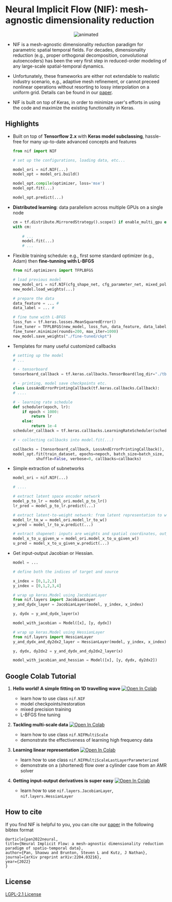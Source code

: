 # Neural Implicit Flow (NIF): mesh-agnostic dimensionality reduction

<p align="center">
  <img src="./misc/myimage.gif" alt="animated" />
</p>

- NIF is a mesh-agnostic dimensionality reduction paradigm for parametric spatial temporal fields. For decades, dimensionality reduction (e.g., proper orthogonal decomposition, convolutional autoencoders) has been the very first step in reduced-order modeling of any large-scale spatial-temporal dynamics. 

- Unfortunately, these frameworks are either not extendable to realistic industry scenario, e.g., adaptive mesh refinement, or cannot preceed nonlinear operations without resorting to lossy interpolation on a uniform grid. Details can be found in our [paper](https://arxiv.org/pdf/2204.03216.pdf).

- NIF is built on top of Keras, in order to minimize user's efforts in using the code and maximize the existing functionality in Keras. 


## Highlights

- Built on top of **Tensorflow 2.x** with **Keras model subclassing**, hassle-free for many up-to-date advanced concepts and features

    ```python
    from nif import NIF
    
    # set up the configurations, loading data, etc...
    
    model_ori = nif.NIF(...)
    model_opt = model_ori.build()
    
    model_opt.compile(optimizer, loss='mse')
    model_opt.fit(...)
    
    model_opt.predict(...)
    ```

- **Distributed learning**: data parallelism across multiple GPUs on a single node

    ```python
    cm = tf.distribute.MirroredStrategy().scope() if enable_multi_gpu else contextlib.nullcontext()
    with cm:
        
        # ...
        model.fit(...)
        # ...
    ```

- Flexible training schedule: e.g., first some standard optimizer (e.g., Adam) then **fine-tunning with L-BFGS**
  
    ```python
    from nif.optimizers import TFPLBFGS
    
    # load previous model
    new_model_ori = nif.NIF(cfg_shape_net, cfg_parameter_net, mixed_policy)
    new_model.load_weights(...)
    
    # prepare the data
    data_feature = ... #
    data_label = ... # 
    
    # fine tune with L-BFGS
    loss_fun = tf.keras.losses.MeanSquaredError()
    fine_tuner = TFPLBFGS(new_model, loss_fun, data_feature, data_label, display_epoch=10)
    fine_tuner.minimize(rounds=200, max_iter=1000)
    new_model.save_weights("./fine-tuned/ckpt")
    ```
  
- Templates for many useful customized callbacks

   ```python
   # setting up the model
   # ...

   # - tensorboard
   tensorboard_callback = tf.keras.callbacks.TensorBoard(log_dir="./tb-logs", update_freq='epoch')

   # - printing, model save checkpoints etc.
   class LossAndErrorPrintingCallback(tf.keras.callbacks.Callback):
   # ....

   # - learning rate schedule
   def scheduler(epoch, lr):
       if epoch < 1000:
           return lr
       else:
           return 1e-4
   scheduler_callback = tf.keras.callbacks.LearningRateScheduler(scheduler)

   # - collecting callbacks into model.fit(...)

   callbacks = [tensorboard_callback, LossAndErrorPrintingCallback(), scheduler_callback]
   model_opt.fit(train_dataset, epochs=nepoch, batch_size=batch_size,
             shuffle=False, verbose=0, callbacks=callbacks)
   ```
   
- Simple extraction of subnetworks

    ```python
    model_ori = nif.NIF(...)
    
    # ....
    
    # extract latent space encoder network
    model_p_to_lr = model_ori.model_p_to_lr()
    lr_pred = model_p_to_lr.predict(...)
    
    # extract latent-to-weight network: from latent representation to weights and biase of shapenet
    model_lr_to_w = model_ori.model_lr_to_w()
    w_pred = model_lr_to_w.predict(...)
    
    # extract shapenet: inputs are weights and spatial coordinates, output is the field of interests
    model_x_to_u_given_w = model_ori.model_x_to_u_given_w()
    u_pred = model_x_to_u_given_w.predict(...)
    ```

- Get input-output Jacobian or Hessian.
    ```python
    model = ...
    
    # define both the indices of target and source 
    
    x_index = [0,1,2,3]
    y_index = [0,1,2,3,4]
    
    # wrap up keras.Model using JacobianLayer 
    from nif.layers import JacobianLayer
    y_and_dydx_layer = JacobianLayer(model, y_index, x_index)
    
    y, dydx = y_and_dydx_layer(x)
    
    model_with_jacobian = Model([x], [y, dydx])
    
    # wrap up keras.Model using HessianLayer
    from nif.layers import HessianLayer
    y_and_dydx_and_dy2dx2_layer = HessianLayer(model, y_index, x_index)
    
    y, dydx, dy2dx2 = y_and_dydx_and_dy2dx2_layer(x)
    
    model_with_jacobian_and_hessian = Model([x], [y, dydx, dy2dx2])
    
    ```

## Google Colab Tutorial

1. **Hello world! A simple fitting on 1D travelling wave** [![Open In Colab](https://colab.research.google.com/assets/colab-badge.svg)](https://colab.research.google.com/github/pswpswpsw/nif/blob/master/tutorial/1_simple_1d_wave.ipynb)
	- learn how to use class `nif.NIF`
	- model checkpoints/restoration
	- mixed precision training
	- L-BFGS fine tuning

2. **Tackling multi-scale data** [![Open In Colab](https://colab.research.google.com/assets/colab-badge.svg)](https://colab.research.google.com/github/pswpswpsw/nif/blob/master/tutorial/2_multi_scale_NIF.ipynb)

    - learn how to use class `nif.NIFMultiScale`
    - demonstrate the effectiveness of learning high frequency data

3. **Learning linear representation** [![Open In Colab](https://colab.research.google.com/assets/colab-badge.svg)](https://colab.research.google.com/github/pswpswpsw/nif/blob/master/tutorial/3_multi_scale_linear_NIF.ipynb)
	- learn how to use class `nif.NIFMultiScaleLastLayerParameterized`
	- demonstrate on a (shortened) flow over a cylinder case from an AMR solver

4. **Getting input-output derivatives is super easy** [![Open In Colab](https://colab.research.google.com/assets/colab-badge.svg)](https://colab.research.google.com/github/pswpswpsw/nif/blob/master/tutorial/4_get_gradients_by_wrapping_model_with_layer.ipynb)
	- learn how to use `nif.layers.JacobianLayer`, `nif.layers.HessianLayer`

## How to cite

If you find NIF is helpful to you, you can cite our [paper](https://arxiv.org/abs/2204.03216) in the following bibtex format

   ```
@article{pan2022neural,
  title={Neural Implicit Flow: a mesh-agnostic dimensionality reduction paradigm of spatio-temporal data},
  author={Pan, Shaowu and Brunton, Steven L and Kutz, J Nathan},
  journal={arXiv preprint arXiv:2204.03216},
  year={2022}
}
   ```

## License

[LGPL-2.1 License](https://github.com/pswpswpsw/nif/blob/master/LICENSE)

```

```